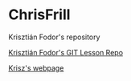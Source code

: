 # ChrisFrill
Krisztián Fodor's repository

[Krisztián Fodor's GIT Lesson Repo](https://github.com/ChrisFrill/git-lesson-repository "Krisz Git Lesson Repo")

[Krisz's webpage](https://chrisfrill.github.io/ "Krisz's webpage")
